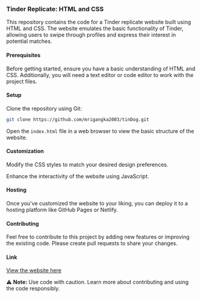 

### Tinder Replicate: HTML and CSS

This repository contains the code for a Tinder replicate website built using HTML and CSS. The website emulates the basic functionality of Tinder, allowing users to swipe through profiles and express their interest in potential matches.

#### Prerequisites
Before getting started, ensure you have a basic understanding of HTML and CSS. Additionally, you will need a text editor or code editor to work with the project files.

#### Setup
Clone the repository using Git:
```bash
git clone https://github.com/mrigangka2003/tinDog.git
```

Open the `index.html` file in a web browser to view the basic structure of the website.

#### Customization
Modify the CSS styles to match your desired design preferences.

Enhance the interactivity of the website using JavaScript.

#### Hosting
Once you've customized the website to your liking, you can deploy it to a hosting platform like GitHub Pages or Netlify.

#### Contributing
Feel free to contribute to this project by adding new features or improving the existing code. Please create pull requests to share your changes.

#### Link
[View the website here](https://mrigangka2003.github.io/tinDog/)

⚠️ **Note:** Use code with caution. Learn more about contributing and using the code responsibly.